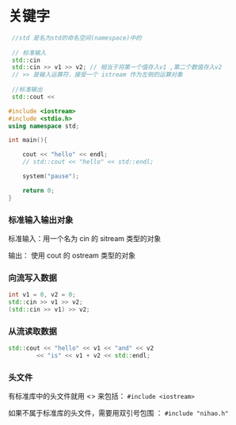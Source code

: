 # 关键字

```cpp
 //std 是名为std的命名空间(namespace)中的
 
 // 标准输入
 std::cin
 std::cin >> v1 >> v2; // 相当于将第一个值存入v1 ,第二个数值存入v2
 // >> 是输入运算符，接受一个 istream 作为左侧的运算对象
 
 //标准输出
 std::cout <<
```

```cpp
#include <iostream>
#include <stdio.h>
using namespace std;

int main(){

    cout << "hello" << endl;
    // std::cout << "hello" << std::endl;

    system("pause");

    return 0;
}
```

### 标准输入输出对象

标准输入：用一个名为 cin 的 sitream 类型的对象

输出： 使用 cout 的 ostream 类型的对象

### 向流写入数据

```cpp
int v1 = 0, v2 = 0;
std::cin >> v1 >> v2;
(std::cin >> v1) >> v2;
```

### 从流读取数据

```cpp
std::cout << "hello" << v1 << "and" << v2
        << "is" << v1 + v2 << std::endl;
```



### 头文件

有标准库中的头文件就用 <> 来包括： `#include <iostream>`&#x20;

如果不属于标准库的头文件，需要用双引号包围 ： `#include "nihao.h"`&#x20;

